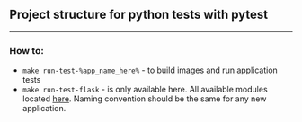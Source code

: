## Project structure for python tests with pytest

-------------------------

### How to:
- `make run-test-%app_name_here%` - to build images and run application tests
- `make run-test-flask` - is only available here. All available modules located [here](https://github.com/and-blk/PythonTests/tree/main/tests/agents).
Naming convention should be the same for any new application. 
